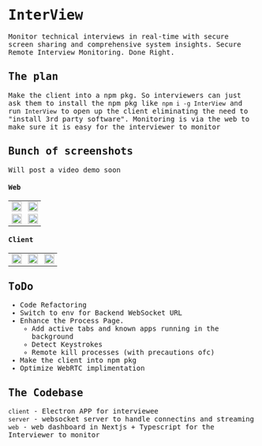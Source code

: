 <samp>
  
# InterView
Monitor technical interviews in real-time with secure screen sharing and comprehensive system insights. Secure Remote Interview Monitoring. Done Right.

## The plan
Make the client into a npm pkg. So interviewers can just ask them to install the npm pkg like `npm i -g InterView` and run `InterView` to open up the client eliminating the need to "install 3rd party software". Monitoring is via the web to make sure it is easy for the interviewer to monitor

## Bunch of screenshots
Will post a video demo soon

#### Web

<table>
  <tr>
    <td><img src="https://github.com/user-attachments/assets/8f675e75-dc2b-46ee-838b-332d25c3f86d" width="100%"/></td>
    <td><img src="https://github.com/user-attachments/assets/d5819950-fbed-404e-907c-a76f15fced7d" width="100%"/></td>
  </tr>
  <tr>
    <td><img src="https://github.com/user-attachments/assets/fa699805-f478-4ad3-91d9-ebe1c71d5dfd" width="100%"/></td>
    <td><img src="https://github.com/user-attachments/assets/6502c7fc-2372-4197-b051-503dac09e94e" width="100%"/></td>
  </tr>
</table>

#### Client

<table>
  <tr>
    <td><img src="https://github.com/user-attachments/assets/5c7782db-894e-4bbd-bfa9-571fce90c8e9" width="100%"/></td>
    <td><img src="https://github.com/user-attachments/assets/c6e8abc5-0588-4502-831e-62b93428f5a1" width="100%"/></td>
    <td><img src="https://github.com/user-attachments/assets/a6f0d7ed-4e7a-4d16-9aaf-1567fa691f5b" width="100%"/></td>
  </tr>
</table>



## ToDo
- Code Refactoring
- Switch to env for Backend WebSocket URL
- Enhance the Process Page.
    - Add active tabs and known apps running in the background
    - Detect Keystrokes
    - Remote kill processes (with precautions ofc)
- Make the client into npm pkg
- Optimize WebRTC implimentation 

## The Codebase
`client` - Electron APP for interviewee <br>
`server` - websocket server to handle connectins and streaming <br>
`web` - web dashboard in Nextjs + Typescript for the Interviewer to monitor <br>


</samp>
